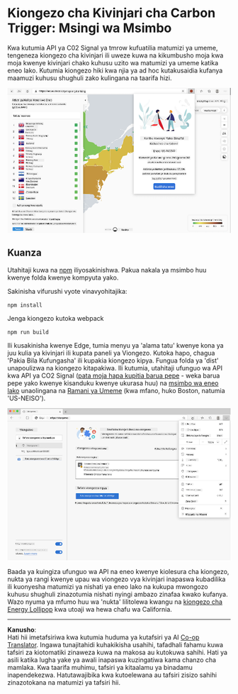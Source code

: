 <!--
CO_OP_TRANSLATOR_METADATA:
{
  "original_hash": "26fd39046d264ba185dcb086d3a8cf3e",
  "translation_date": "2025-08-28T03:44:57+00:00",
  "source_file": "5-browser-extension/start/README.md",
  "language_code": "sw"
}
-->
# Kiongezo cha Kivinjari cha Carbon Trigger: Msingi wa Msimbo

Kwa kutumia API ya C02 Signal ya tmrow kufuatilia matumizi ya umeme, tengeneza kiongezo cha kivinjari ili uweze kuwa na kikumbusho moja kwa moja kwenye kivinjari chako kuhusu uzito wa matumizi ya umeme katika eneo lako. Kutumia kiongezo hiki kwa njia ya ad hoc kutakusaidia kufanya maamuzi kuhusu shughuli zako kulingana na taarifa hizi.

![picha ya kiongezo](../../../../translated_images/extension-screenshot.0e7f5bfa110e92e3875e1bc9405edd45a3d2e02963e48900adb91926a62a5807.sw.png)

## Kuanza

Utahitaji kuwa na [npm](https://npmjs.com) iliyosakinishwa. Pakua nakala ya msimbo huu kwenye folda kwenye kompyuta yako.

Sakinisha vifurushi vyote vinavyohitajika:

```
npm install
```

Jenga kiongezo kutoka webpack

```
npm run build
```

Ili kusakinisha kwenye Edge, tumia menyu ya 'alama tatu' kwenye kona ya juu kulia ya kivinjari ili kupata paneli ya Viongezo. Kutoka hapo, chagua 'Pakia Bila Kufungasha' ili kupakia kiongezo kipya. Fungua folda ya 'dist' unapoulizwa na kiongezo kitapakiwa. Ili kutumia, utahitaji ufunguo wa API kwa API ya CO2 Signal ([pata moja hapa kupitia barua pepe](https://www.co2signal.com/) - weka barua pepe yako kwenye kisanduku kwenye ukurasa huu) na [msimbo wa eneo lako](http://api.electricitymap.org/v3/zones) unaolingana na [Ramani ya Umeme](https://www.electricitymap.org/map) (kwa mfano, huko Boston, natumia 'US-NEISO').

![kusakinisha](../../../../translated_images/install-on-edge.78634f02842c48283726c531998679a6f03a45556b2ee99d8ff231fe41446324.sw.png)

Baada ya kuingiza ufunguo wa API na eneo kwenye kiolesura cha kiongezo, nukta ya rangi kwenye upau wa viongezo vya kivinjari inapaswa kubadilika ili kuonyesha matumizi ya nishati ya eneo lako na kukupa mwongozo kuhusu shughuli zinazotumia nishati nyingi ambazo zinafaa kwako kufanya. Wazo nyuma ya mfumo huu wa 'nukta' lilitolewa kwangu na [kiongezo cha Energy Lollipop](https://energylollipop.com/) kwa utoaji wa hewa chafu wa California.

---

**Kanusho**:  
Hati hii imetafsiriwa kwa kutumia huduma ya kutafsiri ya AI [Co-op Translator](https://github.com/Azure/co-op-translator). Ingawa tunajitahidi kuhakikisha usahihi, tafadhali fahamu kuwa tafsiri za kiotomatiki zinaweza kuwa na makosa au kutokuwa sahihi. Hati ya asili katika lugha yake ya awali inapaswa kuzingatiwa kama chanzo cha mamlaka. Kwa taarifa muhimu, tafsiri ya kitaalamu ya binadamu inapendekezwa. Hatutawajibika kwa kutoelewana au tafsiri zisizo sahihi zinazotokana na matumizi ya tafsiri hii.